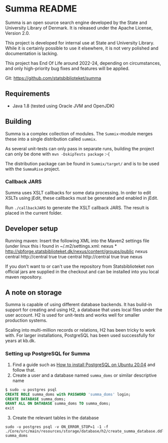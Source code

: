 # Summa README

Summa is an open source search engine developed by the
State and University Library of Denmark. It is released
under the Apache License, Version 2.0.

This project is developed for internal use at State and University Library.
While it is certainly possible to use it elsewhere, it is not very
polished and documentation is lacking.

This project has End Of Life around 2022-24, depending on circumstances,
and only high-priority bug fixes and features will be applied.

Git: https://github.com/statsbiblioteket/summa

## Requirements

* Java 1.8 (tested using Oracle JVM and OpenJDK)

## Building

Summa is a complex collection of modules. The `Summix`-module merges
these into a single distribution called `summix`.
 
 As several unit-tests can only pass in separate runs, building the
 project can only be done with `mvn -DskipTests package` :-(

The distribution package can be found in `Summix/target/` and is to be used
with the `SummaRise` project.

### Callback JARS

Summa uses XSLT callbacks for some data processing. In order to edit
XSLTs using jEdit, these callbacks must be generated and enabled in
jEdit.

Run `./callbackJARS` to generate the XSLT callback JARS. The result is
placed in the current folder.

## Developer setup

Running maven:
Insert the following XML into the Maven2 settings file (under linux this i found
in ~/.m2/settings.xml:
<settings>
  <mirrors>
    <mirror>
      <!--This sends everything else to /public -->
      <id>nexus</id>
      <mirrorOf>*</mirrorOf>
      <url>http://sbforge.statsbiblioteket.dk/nexus/content/groups/public</url>
    </mirror>
  </mirrors>
  <profiles>
    <profile>
      <id>nexus</id>
      <!--Enable snapshots for the built in central repo to direct -->
      <!--all requests to nexus via the mirror -->
      <repositories>
        <repository>
          <id>central</id>
          <url>http://central</url>
          <releases><enabled>true</enabled></releases>
          <snapshots><enabled>true</enabled></snapshots>
        </repository>
      </repositories>
     <pluginRepositories>
        <pluginRepository>
          <id>central</id>
          <url>http://central</url>
          <releases><enabled>true</enabled></releases>
          <snapshots><enabled>true</enabled></snapshots>
        </pluginRepository>
      </pluginRepositories>
    </profile>
  </profiles>
  <activeProfiles>
    <!--make the profile active all the time -->
    <activeProfile>nexus</activeProfile>
  </activeProfiles>
</settings>

If you don't want to or can't use the repository from Statsbiblioteket non
official jars are supplied in the checkout and can be installed into you local
maven repository.

## A note on storage

Summa is capable of using different database backends. It has build-in support for
creating and using H2, a database that uses local files under the user account.
H2 is used for unit-tests and works well for smaller production systems.

Scaling into multi-million records or relations, H2 has been tricky to work with.
For larger installations, PostgreSQL has been used successfully for years at kb.dk.

### Setting up PostgreSQL for Summa

1. Find a guide such as [How to install PostgreSQL on Ubuntu 20.04](https://www.digitalocean.com/community/tutorials/how-to-install-postgresql-on-ubuntu-20-04-quickstart)
and follow that.
2. Create a user and a database named `summa_doms` or similar descriptive name
```sql
$ sudo -u postgres psql
CREATE ROLE summa_doms with PASSWORD 'summa_doms' login;
CREATE DATABASE summa_doms;
GRANT ALL ON DATABASE summa_doms TO summa_doms;
exit
```
3. Create the relevant tables in the database
```shell script    
sudo -u postgres psql -v ON_ERROR_STOP=1 -1 -f ./Core/src/main/resources/storage/database/h2/create_summa_database.ddl summa_doms
```
